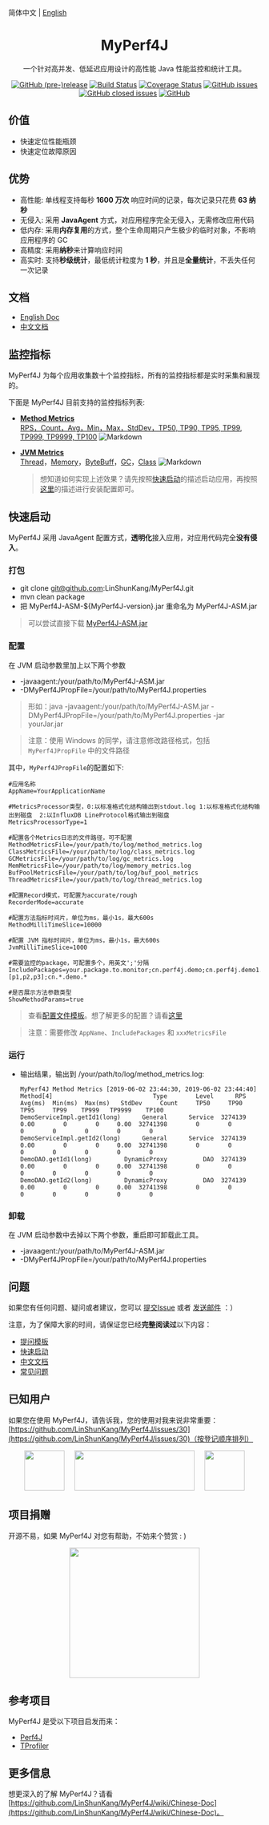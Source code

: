 简体中文 | [English](./README.EN.md)

<h1 align="center">MyPerf4J</h1>

<div align="center">

一个针对高并发、低延迟应用设计的高性能 Java 性能监控和统计工具。

[![GitHub (pre-)release](https://img.shields.io/github/release/LinShunKang/MyPerf4J/all.svg)](https://github.com/LinShunKang/MyPerf4J) [![Build Status](https://travis-ci.com/LinShunKang/MyPerf4J.svg?branch=develop)](https://travis-ci.com/LinShunKang/MyPerf4J) [![Coverage Status](https://coveralls.io/repos/github/LinShunKang/MyPerf4J/badge.svg?branch=develop)](https://coveralls.io/github/LinShunKang/MyPerf4J?branch=develop) [![GitHub issues](https://img.shields.io/github/issues/LinShunKang/MyPerf4J.svg)](https://github.com/LinShunKang/MyPerf4J/issues) [![GitHub closed issues](https://img.shields.io/github/issues-closed/LinShunKang/MyPerf4J.svg)](https://github.com/LinShunKang/MyPerf4J/issues?q=is%3Aissue+is%3Aclosed) [![GitHub](https://img.shields.io/github/license/LinShunKang/MyPerf4J.svg)](./LICENSE)

</div>

## 价值
* 快速定位性能瓶颈
* 快速定位故障原因

## 优势
* 高性能: 单线程支持每秒 **1600 万次** 响应时间的记录，每次记录只花费 **63 纳秒**
* 无侵入: 采用 **JavaAgent** 方式，对应用程序完全无侵入，无需修改应用代码
* 低内存: 采用**内存复用**的方式，整个生命周期只产生极少的临时对象，不影响应用程序的 GC
* 高精度: 采用**纳秒**来计算响应时间
* 高实时: 支持**秒级统计**，最低统计粒度为 **1 秒**，并且是**全量统计**，不丢失任何一次记录

## 文档
* [English Doc](https://github.com/LinShunKang/MyPerf4J/wiki/English-Doc)
* [中文文档](https://github.com/LinShunKang/MyPerf4J/wiki/Chinese-Doc)    
    
## 监控指标
MyPerf4J 为每个应用收集数十个监控指标，所有的监控指标都是实时采集和展现的。

下面是 MyPerf4J 目前支持的监控指标列表:
- **[Method Metrics](https://grafana.com/dashboards/7766)**<br/>
[RPS，Count，Avg，Min，Max，StdDev，TP50, TP90, TP95, TP99, TP999, TP9999, TP100](https://github.com/LinShunKang/MyPerf4J/wiki/%E6%8C%87%E6%A0%87#method-metrics)
![Markdown](https://raw.githubusercontent.com/LinShunKang/Objects/master/MyPerf4J-InfluxDB-Method_Show_Operation.gif)

- **[JVM Metrics](https://grafana.com/dashboards/8787)**<br/>
[Thread](https://github.com/LinShunKang/MyPerf4J/wiki/%E6%8C%87%E6%A0%87#jvm-thread-metrics)，[Memory](https://github.com/LinShunKang/MyPerf4J/wiki/%E6%8C%87%E6%A0%87#jvm-memory-metrics)，[ByteBuff](https://github.com/LinShunKang/MyPerf4J/wiki/%E6%8C%87%E6%A0%87#jvm-bytebuff-metrics)，[GC](https://github.com/LinShunKang/MyPerf4J/wiki/%E6%8C%87%E6%A0%87#jvm-gc-metrics)，[Class](https://github.com/LinShunKang/MyPerf4J/wiki/%E6%8C%87%E6%A0%87#jvm-class-metrics)
![Markdown](https://github.com/LinShunKang/Objects/blob/master/images/JVM_Metrics_Dashboard_V2.png?raw=true)

    > 想知道如何实现上述效果？请先按照[快速启动](https://github.com/LinShunKang/MyPerf4J#%E5%BF%AB%E9%80%9F%E5%90%AF%E5%8A%A8)的描述启动应用，再按照[这里](https://github.com/LinShunKang/MyPerf4J/wiki/InfluxDB_)的描述进行安装配置即可。

## 快速启动
MyPerf4J 采用 JavaAgent 配置方式，**透明化**接入应用，对应用代码完全**没有侵入**。

### 打包
* git clone git@github.com:LinShunKang/MyPerf4J.git
* mvn clean package
* 把 MyPerf4J-ASM-${MyPerf4J-version}.jar 重命名为 MyPerf4J-ASM.jar

> 可以尝试直接下载 [MyPerf4J-ASM.jar](https://github.com/LinShunKang/Objects/blob/master/jars/MyPerf4J-ASM-2.8.0.jar?raw=true)

### 配置
在 JVM 启动参数里加上以下两个参数
* -javaagent:/your/path/to/MyPerf4J-ASM.jar
* -DMyPerf4JPropFile=/your/path/to/MyPerf4J.properties

> 形如：java -javaagent:/your/path/to/MyPerf4J-ASM.jar -DMyPerf4JPropFile=/your/path/to/MyPerf4J.properties -jar yourJar.jar

> 注意：使用 Windows 的同学，请注意修改路径格式，包括 `MyPerf4JPropFile` 中的文件路径 

其中，`MyPerf4JPropFile`的配置如下:

 ```
#应用名称
AppName=YourApplicationName

#MetricsProcessor类型，0:以标准格式化结构输出到stdout.log 1:以标准格式化结构输出到磁盘  2:以InfluxDB LineProtocol格式输出到磁盘
MetricsProcessorType=1

#配置各个Metrics日志的文件路径，可不配置
MethodMetricsFile=/your/path/to/log/method_metrics.log
ClassMetricsFile=/your/path/to/log/class_metrics.log
GCMetricsFile=/your/path/to/log/gc_metrics.log
MemMetricsFile=/your/path/to/log/memory_metrics.log
BufPoolMetricsFile=/your/path/to/log/buf_pool_metrics
ThreadMetricsFile=/your/path/to/log/thread_metrics.log

#配置Record模式，可配置为accurate/rough
RecorderMode=accurate
    
#配置方法指标时间片，单位为ms，最小1s，最大600s
MethodMilliTimeSlice=10000

#配置 JVM 指标时间片，单位为ms，最小1s，最大600s
JvmMilliTimeSlice=1000
    
#需要监控的package，可配置多个，用英文';'分隔
IncludePackages=your.package.to.monitor;cn.perf4j.demo;cn.perf4j.demo1.[p1,p2,p3];cn.*.demo.*

#是否展示方法参数类型
ShowMethodParams=true
 ```
    
> 查看[配置文件模板](https://raw.githubusercontent.com/LinShunKang/Objects/master/jars/MyPerf4J.properties)。想了解更多的配置？请看[这里](https://github.com/LinShunKang/MyPerf4J/wiki/%E9%85%8D%E7%BD%AE)

> 注意：需要修改 `AppName`、`IncludePackages` 和 `xxxMetricsFile`

### 运行
* 输出结果，输出到 /your/path/to/log/method_metrics.log:
    ```
    MyPerf4J Method Metrics [2019-06-02 23:44:30, 2019-06-02 23:44:40]
    Method[4]                            Type        Level      RPS  Avg(ms)  Min(ms)  Max(ms)   StdDev     Count     TP50     TP90     TP95     TP99    TP999   TP9999    TP100
    DemoServiceImpl.getId1(long)      General      Service  3274139     0.00        0        0     0.00  32741398        0        0        0        0        0        0        0
    DemoServiceImpl.getId2(long)      General      Service  3274139     0.00        0        0     0.00  32741398        0        0        0        0        0        0        0
    DemoDAO.getId1(long)         DynamicProxy          DAO  3274139     0.00        0        0     0.00  32741398        0        0        0        0        0        0        0
    DemoDAO.getId2(long)         DynamicProxy          DAO  3274139     0.00        0        0     0.00  32741398        0        0        0        0        0        0        0
    ```

### 卸载
在 JVM 启动参数中去掉以下两个参数，重启即可卸载此工具。
* -javaagent:/your/path/to/MyPerf4J-ASM.jar
* -DMyPerf4JPropFile=/your/path/to/MyPerf4J.properties

## 问题
如果您有任何问题、疑问或者建议，您可以 [提交Issue](https://github.com/LinShunKang/MyPerf4J/issues/new/choose) 或者 [发送邮件](mailto:linshunkang.chn@gmail.com) ：）

注意，为了保障大家的时间，请保证您已经**完整阅读过**以下内容：
* [提问模板](https://github.com/LinShunKang/MyPerf4J/wiki/%E6%8F%90%E9%97%AE%E6%A8%A1%E6%9D%BF)
* [快速启动](https://github.com/LinShunKang/MyPerf4J#%E5%BF%AB%E9%80%9F%E5%90%AF%E5%8A%A8)
* [中文文档](https://github.com/LinShunKang/MyPerf4J/wiki/Chinese-Doc)
* [常见问题](https://github.com/LinShunKang/MyPerf4J/wiki/%E5%B8%B8%E8%A7%81%E9%97%AE%E9%A2%98)

## 已知用户
如果您在使用 MyPerf4J，请告诉我，您的使用对我来说非常重要：[https://github.com/LinShunKang/MyPerf4J/issues/30](https://github.com/LinShunKang/MyPerf4J/issues/30)（按登记顺序排列）

<div align="center">
<img src="https://github.com/LinShunKang/Objects/blob/master/logos/Boss_300x300.png?raw=true" width="80" height="80"/>
&nbsp;&nbsp;&nbsp;
<img src="https://github.com/LinShunKang/Objects/blob/master/logos/Lever.jpeg?raw=true" width="240" height="80"/>
&nbsp;&nbsp;&nbsp;
<img src="https://github.com/LinShunKang/Objects/blob/master/logos/dianzhang_303x303.jpeg?raw=true" width="80" height="80"/>
</div>

## 项目捐赠
开源不易，如果 MyPerf4J 对您有帮助，不妨来个赞赏 : )
<div align="center">
<img src="https://github.com/LinShunKang/Objects/blob/master/logos/WechatIMG16.jpeg?raw=true" width="260" height="260"/>
</div>

## 参考项目
MyPerf4J 是受以下项目启发而来：
* [Perf4J](https://github.com/perf4j/perf4j)
* [TProfiler](https://github.com/alibaba/TProfiler)

## 更多信息
想更深入的了解 MyPerf4J？请看 [https://github.com/LinShunKang/MyPerf4J/wiki/Chinese-Doc](https://github.com/LinShunKang/MyPerf4J/wiki/Chinese-Doc)。
